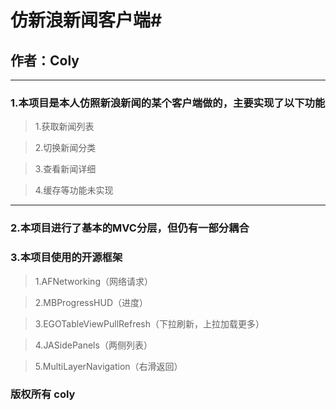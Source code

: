 # 仿新浪新闻客户端#
## 作者：Coly ##

--------------------------------------

### 1.本项目是本人仿照新浪新闻的某个客户端做的，主要实现了以下功能 ###

>  1.获取新闻列表

>  2.切换新闻分类

>  3.查看新闻详细

>  4.缓存等功能未实现
--------------------------------------

### 2.本项目进行了基本的MVC分层，但仍有一部分耦合 ###



### 3.本项目使用的开源框架 ###

>  1.AFNetworking（网络请求）

>  2.MBProgressHUD（进度）

>  3.EGOTableViewPullRefresh（下拉刷新，上拉加载更多）

>  4.JASidePanels（两侧列表）

>  5.MultiLayerNavigation（右滑返回）



### 版权所有 coly
